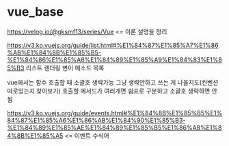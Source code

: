 # vue_base

https://velog.io/@gksmf13/series/Vue <= 이론 설명들 정리


https://v3.ko.vuejs.org/guide/list.html#%E1%84%87%E1%85%A7%E1%86%AB%E1%84%8B%E1%85%B5-%E1%84%86%E1%85%A6%E1%84%89%E1%85%A9%E1%84%83%E1%85%B3
리스트 렌더링 변이 메소드 목록


vue에서는 함수 호출할 때 소괄호 생략가능 그냥 생략안하고 쓰는 게 나을지도(컨벤션 따로있는지 찾아보기)
호출할 메서드가 여러개면  쉼표로 구분하고 소괄호 생략하면 안됨


https://v3.ko.vuejs.org/guide/events.html#%E1%84%8B%E1%85%B5%E1%84%87%E1%85%A6%E1%86%AB%E1%84%90%E1%85%B3-%E1%84%89%E1%85%AE%E1%84%89%E1%85%B5%E1%86%A8%E1%84%8B%E1%85%A5
<= 이벤트 수식어
